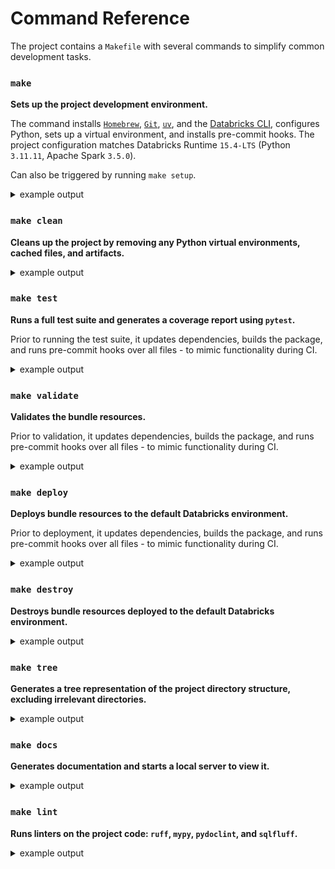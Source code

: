 # Command Reference

The project contains a `Makefile` with several commands to simplify common development tasks.

### `make`

**Sets up the project development environment.**


The command installs [`Homebrew`](https://brew.sh), [`Git`](https://git-scm.com), [`uv`](https://github.com/astral-sh/uv), and the [Databricks CLI](https://docs.databricks.com/dev-tools/cli/databricks-cli.html), configures Python, sets up a virtual environment, and installs pre-commit hooks. The project configuration matches Databricks Runtime `15.4-LTS` (Python `3.11.11`, Apache Spark `3.5.0`).

Can also be triggered by running `make setup`.

<details>
<summary>example output</summary>

![make-setup](images/make-setup.png)
</details>

### `make clean`

**Cleans up the project by removing any Python virtual environments, cached files, and artifacts.**

<details>
<summary>example output</summary>

![make-clean](images/make-clean.png)
</details>

### `make test`

**Runs a full test suite and generates a coverage report using `pytest`.**

Prior to running the test suite, it updates dependencies, builds the package, and runs pre-commit hooks over all files - to mimic functionality during CI.

<details>
<summary>example output</summary>

![make-test](images/make-test.png)
</details>

### `make validate`

**Validates the bundle resources.**

Prior to validation, it updates dependencies, builds the package, and runs pre-commit hooks over all files - to mimic functionality during CI.

<details>
<summary>example output</summary>

![make-validate](images/make-validate.png)
</details>

### `make deploy`

**Deploys bundle resources to the default Databricks environment.**

Prior to deployment, it updates dependencies, builds the package, and runs pre-commit hooks over all files - to mimic functionality during CI.

<details>
<summary>example output</summary>

![make-deploy](images/make-deploy.png)
</details>

### `make destroy`

**Destroys bundle resources deployed to the default Databricks environment.**

<details>
<summary>example output</summary>

![make-destroy](images/make-destroy.png)
</details>

### `make tree`

**Generates a tree representation of the project directory structure, excluding irrelevant directories.**

<details>
<summary>example output</summary>

![make-tree](images/make-tree.png)
</details>

### `make docs`

**Generates documentation and starts a local server to view it.**

<details>
<summary>example output</summary>

![make-docs](images/make-docs.png)
</details>

### `make lint`

**Runs linters on the project code: `ruff`, `mypy`, `pydoclint`, and `sqlfluff`.**

<details>
<summary>example output</summary>

![make-lint](images/make-lint.png)
</details>
